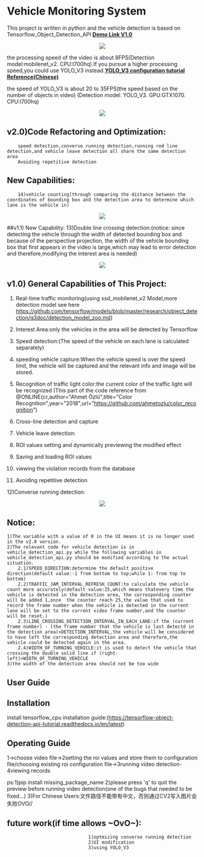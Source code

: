 # Vehicle Monitoring System
This project is written in python and the vehicle detection is based on Tensorflow_Object_Detection_API
[**Demo Link V1.0**](https://www.bilibili.com/video/av48336782/)
<p align="center">
  <img src="https://github.com/yy0yaolinjun1/ScreenShot/blob/master/TrafficMonitoring/main_ui.png">
</p>

the processing speed of the video is about 8FPS(Detection model:mobilenet_v2. CPU:I700hq).If you pursue a higher processing speed,you could use YOLO_V3 instead.[**YOLO_V3 configuration tutorial Reference(Chinese)**](https://blog.csdn.net/KID_yuan/article/details/88380269)

the speed of YOLO_V3 is about 20 to 35FPS(the speed based on the number of objects in video) (Detection model: YOLO_V3. GPU:GTX1070. CPU:I700hq)
<p align="center">
  <img src="https://github.com/yy0yaolinjun1/ScreenShot/blob/master/TrafficMonitoring/Fps_YoloV3.JPG">
</p>


## v2.0)Code Refactoring and Optimization:
		speed detection,converse running detection,running red line detection,and vehicle leave detection all share the same detection area
		Avoiding repetitive detection
##	   New Capabilities:
		14)vehicle counting(through comparing the distance between the coordinates of bounding box and the detection area to determine which lane is the vehicle in)
<p align="center">
	<img src="https://github.com/yy0yaolinjun1/ScreenShot/blob/master/TrafficMonitoring/vehicle_counting.JPG">
</p>		

##v1.1) New Capability:
	    13)Double line crossing detection:(notice: since detecting the vehicle through the width of detected bounding box and because of the perspective projection,
the width of the vehicle bounding box that first appears in the video is large,which may lead to error detection and therefore,modifying the interest area is needed)
<p align="center">
  <img src="https://github.com/yy0yaolinjun1/ScreenShot/blob/master/TrafficMonitoring/double_line_crossing.JPG">
</p>

## v1.0) General Capabilities of This Project:

1) Real-time traffic monitoring(using ssd_mobilenet_v2 Model,more detection model see here https://github.com/tensorflow/models/blob/master/research/object_detection/g3doc/detection_model_zoo.md)

2) Interest Area:only the vehicles in the area will be detected by Tensorflow

3) Speed detection:(The speed of the vehicle on each lane is calculated separately)

4) speeding vehicle capture:When the vehicle speed is over the speed limit, the vehicle will be captured and the relevant info and image will be stored.

5) Recognition of traffic light color:the current color of the traffic light will be recognized
(This part of the code reference from @ONLINE{cr,author="Ahmet Özlü",title="Color Recognition",year="2018",url="https://github.com/ahmetozlu/color_recognition")

6) Cross-line detection and capture

7) Vehicle leave detection:

8) ROI values setting and dynamically previewing the modified effect

9) Saving and loading ROI values

10) viewing the violation records from the database

11) Avoiding repetitive detection

12)Converse running detection:
<p align="center">
  <img src="https://github.com/yy0yaolinjun1/ScreenShot/blob/master/TrafficMonitoring/converse_crossing.jpg">
</p>



## Notice:
	1)The variable with a value of 0 in the UI means it is no longer used in the v2.0 version.
	2)The relevant code for vehicle detection is in vehicle_detection_api.py while the following variables in vehicle_detection_api.py should be modified according to the actual situation.
		2.1)SPEED_DIRECTION:determine the default positive direction(default value:-1 from bottom to top;while 1: from top to bottom)	
		2.2)TRAFFIC_JAM_INTERVAL_REFRESH_COUNT:to calculate the vehicle count more accurately(default value:25,which means thatevery time the vehicle is detected in the detection area, the corresponding counter will be added 1,once  the counter reach 25,the value that used to record the frame number when the vehicle is detected in the current lane will be set to the current video frame number,and the counter will be reset.)
		2.3)LINE_CROSSING_DETECTION_INTERVAL_IN_EACH_LANE:if the (current frame number) - (the frame number that the vehicle is last detectd in the detection area)>DETECTION_INTERVAL,the vehicle will be considered to have left the corresponding detection area and therefore,the vehicle could be detected again in the area.
		2.4)WIDTH_OF_TURNING_VEHICLE:it is used to detect the vehicle that crossing the double solid line if (right-left)>WIDTH_OF_TURNING_VEHICLE
	3)the width of the detection area should not be too wide
	
## User Guide
## Installation
install tensorflow_cpu
installation guide:(https://tensorflow-object-detection-api-tutorial.readthedocs.io/en/latest)
## Operating Guide
1->choose video file->2setting the roi values and store them to configuration file/choosing existing roi configuration file->3running video detection-4viewing records

ps:1)pip install missing_package_name
   2)please press 'q' to quit the preview before running video detection(one of the bugs that needed to be fixed...)
   3)For Chinese Users:文件路径不能带有中文，否则通过CV2写入图片会失败OVO//
   
## future work(if time allows ~OvO~):
								  1)optmizing converse running detection
								  2)UI modification
							      3)using YOLO_V3